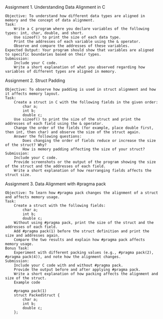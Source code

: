 
Assignment 1. Understanding Data Alignment in C

    Objective: To understand how different data types are aligned in memory and the concept of data alignment.
    Task:
        Write a C program where you declare variables of the following types: int, char, double, and short.
        Use sizeof() to print the size of each data type.
        Print the addresses of each variable using the & operator.
        Observe and compare the addresses of these variables.
    Expected Output: Your program should show that variables are aligned to specific boundaries based on their types.
    Submission:
        Include your C code.
        Write a short explanation of what you observed regarding how variables of different types are aligned in memory.

Assignment 2. Struct Padding

    Objective: To observe how padding is used in struct alignment and how it affects memory layout.
    Task:
        Create a struct in C with the following fields in the given order:
            char a;
            int b;
            double c;
        Use sizeof() to print the size of the struct and print the addresses of each field using the & operator.
        Change the order of the fields (for example, place double first, then int, then char) and observe the size of the struct again.
        Answer the following questions:
            Does changing the order of fields reduce or increase the size of the struct? Why?
            How is memory padding affecting the size of your struct?
    Submission:
        Include your C code.
        Provide screenshots or the output of the program showing the size of the struct and the addresses of each field.
        Write a short explanation of how rearranging fields affects the struct size.

 
Assignment 3. Data Alignment with #pragma pack

    Objective: To learn how #pragma pack changes the alignment of a struct and affects memory usage.
    Task:
        Create a struct with the following fields:
            char a;
            int b;
            double c;
        Without using #pragma pack, print the size of the struct and the addresses of each field.
        Add #pragma pack(1) before the struct definition and print the size and addresses again.
        Compare the two results and explain how #pragma pack affects memory usage.
    Bonus Task:
        Experiment with different packing values (e.g., #pragma pack(2), #pragma pack(4)), and note how the alignment changes.
    Submission:
        Include your C code with and without #pragma pack.
        Provide the output before and after applying #pragma pack.
        Write a short explanation of how packing affects the alignment and size of the struct.
        Example code

        #pragma pack(1)
        struct PackedStruct {
            char a;
            int b;
            double c;
        };
